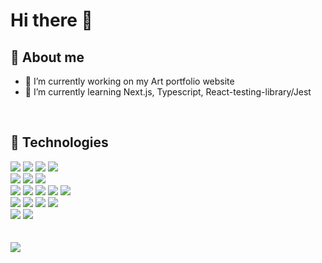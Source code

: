 # Hi there 👋

## 👨 About me

- 🔭 I’m currently working on my Art portfolio website
- 🌱 I’m currently learning Next.js, Typescript, React-testing-library/Jest

<br/>

## 🔧 Technologies

<div>
    <img src="https://img.shields.io/static/v1?message=React&logo=react&labelColor=5c5c5c&color=2194F0&logoColor=2194F0&label=%20" />
    <img src="https://img.shields.io/static/v1?message=Next.js&logo=Next.js&labelColor=5c5c5c&color=7d42be&logoColor=white&label=%20" />
    <img src="https://img.shields.io/static/v1?message=JavaScript&logo=JavaScript&labelColor=5c5c5c&color=yellow&logoColor=yellow&label=%20" />
    <img src="https://img.shields.io/static/v1?message=TypeScript&logo=TypeScript&labelColor=5c5c5c&color=2194F0&logoColor=2194F0&label=%20" />
</div>

<div>
    <img src="https://img.shields.io/static/v1?message=React Query&logo=React-Query&labelColor=5c5c5c&color=2194F0&logoColor=2194F0&label=%20" />
    <img src="https://img.shields.io/static/v1?message=Redux&logo=Redux&labelColor=5c5c5c&color=7d42be&logoColor=white&label=%20" />
    <img src="https://img.shields.io/static/v1?message=React-testing-library&logo=ReactTestingLibrary&labelColor=5c5c5c&color=green&logoColor=green&label=%20" />
</div>

<div>
    <img src="https://img.shields.io/static/v1?message=HTML5&logo=HTML5&labelColor=5c5c5c&color=orange&logoColor=orange&label=%20" />
    <img src="https://img.shields.io/static/v1?message=CSS3&logo=CSS3&labelColor=5c5c5c&color=2194F0&logoColor=2194F0&label=%20" />
    <img src="https://img.shields.io/static/v1?message=StyledComponents&logo=Styled-Components&labelColor=5c5c5c&color=violet&logoColor=violet&label=%20" />
    <img src="https://img.shields.io/static/v1?message=Sass&logo=Sass&labelColor=5c5c5c&color=violet&logoColor=violet&label=%20" />
    <img src="https://img.shields.io/static/v1?message=GSAP&logo=GSAP&labelColor=5c5c5c&color=violet&logoColor=violet&label=%20" />
</div>
<div>
    <img src="https://img.shields.io/static/v1?message=Node.js&logo=Node.js&labelColor=5c5c5c&color=green&logoColor=green&label=%20" />
    <img src="https://img.shields.io/static/v1?message=MongoDB&logo=MongoDB&labelColor=5c5c5c&color=green&logoColor=green&label=%20" />
    <img src="https://img.shields.io/static/v1?message=Firebase&logo=Firebase&labelColor=5c5c5c&color=yellow&logoColor=yellow&label=%20" />
    <img src="https://img.shields.io/static/v1?message=Socket.io&logo=Socket.io&labelColor=5c5c5c&color=1182c3&logoColor=2194F0&label=%20" />
</div>

<div>
    <img src="https://img.shields.io/static/v1?message=Git&logo=Git&labelColor=5c5c5c&color=orange&logoColor=orange&label=%20" />
    <img src="https://img.shields.io/static/v1?message=Figma&logo=Figma&labelColor=5c5c5c&color=1182c3&logoColor=white&label=%20" />
</div>

<br/>
<br/>
<img src="https://github-readme-stats.vercel.app/api?username=MaciejSpalek&&show_icons=true&title_color=white&icon_color=54C6EB&text_color=#black&bg_color=white" />
